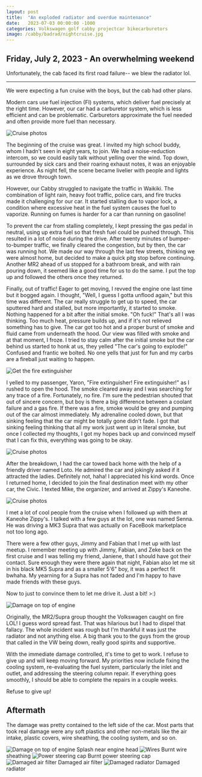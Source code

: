 ```yaml
---
layout: post
title:  "An exploded radiator and overdue maintenance"
date:   2023-07-03 00:00:00 -1000
categories: Volkswagen golf cabby projectcar bikecarburetors
image: /cabby/badrad/nightcruise.jpg
---
```

## Friday, July 2, 2023 - An overwhelming weekend
Unfortunately, the cab faced its first road failure-- we blew the radiator lol.

<hr>

We were expecting a fun cruise with the boys, but the cab had other plans.

Modern cars use fuel injection (FI) systems, which deliver fuel precisely at the right time. However, our car had a carburetor system, which is less efficient and can be problematic. Carburetors approximate the fuel needed and often provide more fuel than necessary.

![Cruise photos](https://www.sudoyashi.com/assets/img/cabby/badrad/cruise3.jpg)

The beginning of the cruise was great. I invited my high school buddy, whom I hadn't seen in eight years, to join. We had a noise-reduction intercom, so we could easily talk without yelling over the wind. Top down, surrounded by sick cars and their roaring exhaust notes, it was an enjoyable experience. As night fell, the scene became livelier with people and lights as we drove through town.

However, our Cabby struggled to navigate the traffic in Waikiki. The combination of light rain, heavy foot traffic, police cars, and fire trucks made it challenging for our car. It started stalling due to vapor lock, a condition where excessive heat in the fuel system causes the fuel to vaporize. Running on fumes is harder for a car than running on gasoline!

To prevent the car from stalling completely, I kept pressing the gas pedal in neutral, using up extra fuel so that fresh fuel could be pushed through. This resulted in a lot of noise during the drive. After twenty minutes of bumper-to-bumper traffic, we finally cleared the congestion, but by then, the car was running hot. We made our way through the last few streets, thinking we were almost home, but decided to make a quick pitg stop before continuing. Another MR2 ahead of us stopped for a bathroom break, and with rain pouring down, it seemed like a good time for us to do the same. I put the top up and followed the others once they returned.



Finally, out of traffic! Eager to get moving, I revved the engine one last time but it bogged again. I thought, "Well, I guess I gotta unflood again," but this time was different. The car really struggle to get up to speed, the car sputtered hard and stalled, but more importantly, it started to smoke. Nothing happened for a bit after the initial smoke. "Oh fuck!" That's all I was thinking.  Too much heat, pressure builds up, and if it's not relieved something has to give. The car got too hot and a proper burst of smoke and fluid came from underneath the hood. Our view was filled with smoke and at that moment, I froze. I tried to stay calm after the initial smoke but the car behind us started to honk at us, they yelled "The car's going to explode!" Confused and frantic we bolted. No one yells that just for fun and my carbs are a fireball just waiting to happen.

![Get the fire extinguisher](https://www.sudoyashi.com/assets/img/cabby/badrad/cruise10.jpg)

I yelled to my passenger, Yaron, "Fire extinguisher! Fire extinguisher!" as I rushed to open the hood. The smoke cleared away and I was searching for any trace of a fire. Fortunately, no fire. I'm sure the pedestrian shouted that out of sincere concern, but boy is there a big difference between a coolant failure and a gas fire. If there was a fire, smoke would be grey and pumping out of the car almost immediately. My adrenaline cooled down, but that sinking feeling that the car might be totally gone didn't fade. I got that sinking feeling thinking that all my work just went up in literal smoke, but once I collected my thoughts, I got my hopes back up and convinced myself that I can fix this, everything was going to be okay.

![Cruise photos](https://www.sudoyashi.com/assets/img/cabby/badrad/cruise12.jpg)

After the breakdown, I had the car towed back home with the help of a friendly driver named Loto. He admired the car and jokingly asked if it attracted the ladies. Definitely not, haha! I appreciated his kind words. Once I returned home, I decided to join the final destination meet with my other car, the Civic. I texted Mike, the organizer, and arrived at Zippy's Kaneohe.

![Cruise photos](https://www.sudoyashi.com/assets/img/cabby/badrad/towtruck.jpg)

I met a lot of cool people from the cruise when I followed up with them at Kaneohe Zippy's. I talked with a few guys at the lot, one was named Senna. He was driving a MK3 Supra that was actually on FaceBook marketplace not too long ago. 

There were a few other guys, Jimmy and Fabian that I met up with last meetup. I remember meeting up with Jimmy, Fabian, and Zeke back on the first cruise and I was telling my friend, Janiene, that I should have got their contact. Sure enough they were there again that night, Fabian also let me sit in his black MK5 Supra and as a smaller 5'6" boy, it was a perfect fit bwhaha. My yearning for a Supra has not faded and I'm happy to have made friends with these guys.

Now to just to convince them to let me drive it. Just a bit! >:)

![Damage on top of engine](https://www.sudoyashi.com/assets/img/cabby/badrad/nightcruise2.jpg)

Originally, the  MR2/Supra group thought the Volkswagen caught on fire LOL! I guess word spread fast. That was hilarious but I had to dispel that fallacy. The whole incident was rough but I'm thankful it was just the radiator and not anything else. A big thank you to the guys from the group that called in the VW being down, really good spirits and supportive.

With the immediate damage controlled, it's time to get to work. I refuse to give up and will keep moving forward. My priorities now include fixing the cooling system, re-evaluating the fuel system, particularly the inlet and outlet, and addressing the steering column repair. If everything goes smoothly, I should be able to complete the repairs in a couple weeks.

Refuse to give up!

## Aftermath

The damage was pretty contained to the left side of the car. Most parts that took real damage were any soft plastics and other non-metals like the air intake, plastic covers, wire sheathing, the cooling system, and so on.

![Damage on top of engine](https://www.sudoyashi.com/assets/img/cabby/badrad/damage5.jpg)
Splash near engine head
![Wires](https://www.sudoyashi.com/assets/img/cabby/badrad/damage1.jpg)
Burnt wire sheathing
![Power steering cap](https://www.sudoyashi.com/assets/img/cabby/badrad/damage2.jpg)
Burnt power steering cap
![Damaged air filter](https://www.sudoyashi.com/assets/img/cabby/badrad/damage3.jpg)
Damaged air filter
![Damaged radiator](https://www.sudoyashi.com/assets/img/cabby/badrad/damage4.jpg)
Damaged radiator